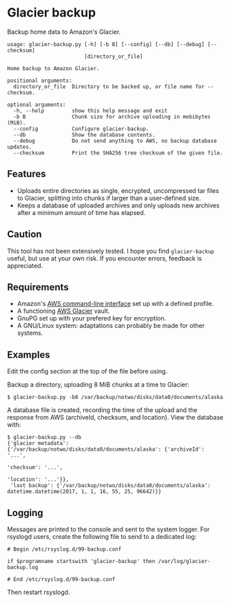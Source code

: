 # Glacier backup
Backup home data to Amazon's Glacier.

    usage: glacier-backup.py [-h] [-b B] [--config] [--db] [--debug] [--checksum]
                             [directory_or_file]
    
    Home backup to Amazon Glacier.
    
    positional arguments:
      directory_or_file  Directory to be backed up, or file name for --checksum.
    
    optional arguments:
      -h, --help         show this help message and exit
      -b B               Chunk size for archive uploading in mebibytes (MiB).
      --config           Configure glacier-backup.
      --db               Show the database contents.
      --debug            Do not send anything to AWS, no backup database updates.
      --checksum         Print the SHA256 tree checksum of the given file.

## Features
* Uploads entire directories as single, encrypted, uncompressed tar files to Glacier, splitting into chunks if larger than a user-defined size.
* Keeps a database of uploaded archives and only uploads new archives after a minimum amount of time has elapsed.

## Caution
This tool has not been extensively tested.  I hope you find `glacier-backup` useful, but use at your own risk.  If you encounter errors, feedback is appreciated.

## Requirements
* Amazon's [AWS command-line interface](https://aws.amazon.com/cli/) set up with a defined profile.
* A functioning [AWS Glacier](https://aws.amazon.com/glacier/) vault.
* GnuPG set up with your prefered key for encryption.
* A GNU/Linux system: adaptations can probably be made for other systems.

## Examples
Edit the config section at the top of the file before using.

Backup a directory, uploading 8 MiB chunks at a time to Glacier:

    $ glacier-backup.py -b8 /var/backup/notwo/disks/data0/documents/alaska

A database file is created, recording the time of the upload and the response from AWS (archiveId, checksum, and location).  View the database with:

    $ glacier-backup.py --db
    {'glacier metadata': {'/var/backup/notwo/disks/data0/documents/alaska': {'archiveId': '...',
                                                                         'checksum': '...',
                                                                         'location': '...'}},
     'last backup': {'/var/backup/notwo/disks/data0/documents/alaska': datetime.datetime(2017, 1, 1, 16, 55, 25, 96642)}}

## Logging
Messages are printed to the console and sent to the system logger.  For rsyslogd users, create the following file to send to a dedicated log:

    # Begin /etc/rsyslog.d/99-backup.conf
    
    if $programname startswith 'glacier-backup' then /var/log/glacier-backup.log
    
    # End /etc/rsyslog.d/99-backup.conf

Then restart rsyslogd.